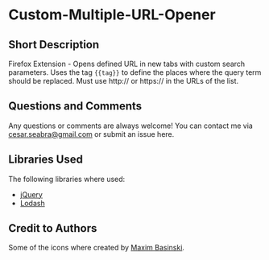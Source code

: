 
# Custom-Multiple-URL-Opener

## Short Description
Firefox Extension - Opens defined URL in new tabs with custom search parameters. 
Uses the tag `{{tag}}` to define the places where the query term should be replaced.
Must use http:// or https:// in the URLs of the list.

## Questions and Comments
Any questions or comments are always welcome! You can contact me via cesar.seabra@gmail.com or submit an issue here.

## Libraries Used
The following libraries where used:

 - [jQuery](https://jquery.com/)
 - [Lodash](https://lodash.com/)

## Credit to Authors

Some of the icons where created by [Maxim Basinski](https://www.flaticon.com/authors/maxim-basinski).
